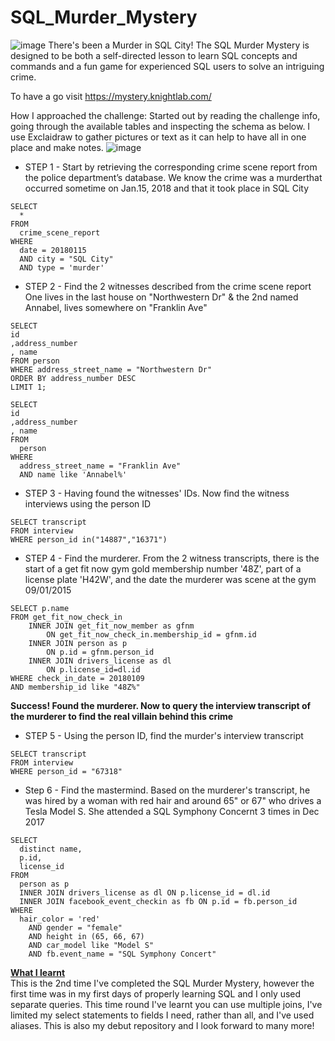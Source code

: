 # SQL_Murder_Mystery
![image](https://github.com/user-attachments/assets/8b70f15b-a0e4-470c-a661-62bc61c044bf)
There's been a Murder in SQL City! The SQL Murder Mystery is designed to be both a self-directed lesson to learn SQL concepts and commands and a fun game for experienced SQL users to solve an intriguing crime.

To have a go visit https://mystery.knightlab.com/  

How I approached the challenge:
Started out by reading the challenge info, going through the available tables and inspecting the schema as below. I use Exclaidraw to gather pictures or text as it can help to have all in one place and make notes.
![image](https://github.com/user-attachments/assets/f01dfffa-887c-41bd-ab5e-7750fbf7e5db)

* STEP 1 - Start by retrieving the corresponding crime scene report 
from the police department’s database. We know the crime was a ​murder​ that occurred 
sometime on ​Jan.15, 2018​ and that it took place in ​SQL City

```
SELECT 
  * 
FROM 
  crime_scene_report 
WHERE 
  date = 20180115 
  AND city = "SQL City" 
  AND type = 'murder'
```

* STEP 2 - Find the 2 witnesses described from the crime scene report
One lives in the last house on "Northwestern Dr" & the 2nd named Annabel, 
lives somewhere on "Franklin Ave"

```
SELECT 
id
,address_number
, name
FROM person
WHERE address_street_name = "Northwestern Dr"
ORDER BY address_number DESC
LIMIT 1;

SELECT  
id
,address_number
, name
FROM 
  person 
WHERE 
  address_street_name = "Franklin Ave" 
  AND name like 'Annabel%'
```

* STEP 3 - Having found the witnesses' IDs. Now find the witness interviews using the person ID
```
SELECT transcript
FROM interview
WHERE person_id in("14887","16371")
```

* STEP 4 - Find the murderer. From the 2 witness transcripts, there is the start of a get fit now gym 
gold membership number '48Z', part of a license plate 'H42W', and the date the murderer
was scene at the gym 09/01/2015
```
SELECT p.name
FROM get_fit_now_check_in
    INNER JOIN get_fit_now_member as gfnm
        ON get_fit_now_check_in.membership_id = gfnm.id
    INNER JOIN person as p
        ON p.id = gfnm.person_id
    INNER JOIN drivers_license as dl
        ON p.license_id=dl.id
WHERE check_in_date = 20180109
AND membership_id like "48Z%"
```
__Success! Found the murderer. Now to query the interview transcript of the murderer to find the real villain behind this crime__

* STEP 5 - Using the person ID, find the murder's interview transcript
```
SELECT transcript
FROM interview
WHERE person_id = "67318"
```


* Step 6 - Find the mastermind. Based on the murderer's transcript, he was hired by a woman with red hair
and around 65" or 67" who drives a Tesla Model S. She attended a SQL Symphony Concernt 3 times in Dec 2017
```
SELECT 
  distinct name, 
  p.id, 
  license_id 
FROM 
  person as p 
  INNER JOIN drivers_license as dl ON p.license_id = dl.id 
  INNER JOIN facebook_event_checkin as fb ON p.id = fb.person_id 
WHERE 
  hair_color = 'red' 
    AND gender = "female" 
    AND height in (65, 66, 67) 
    AND car_model like "Model S" 
    AND fb.event_name = "SQL Symphony Concert"
```

__<ins>What I learnt</ins>__ <br />
This is the 2nd time I've completed the SQL Murder Mystery, however the first time was in my first days of properly learning SQL and I only used separate queries. This time round I've learnt you can use multiple joins, I've limited my select statements to fields I need, rather than all, and I've used aliases. This is also my debut repository and I look forward to many more! 
